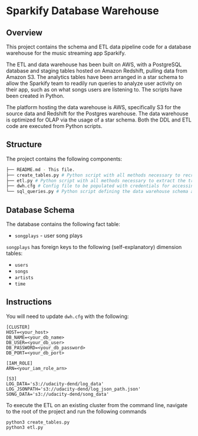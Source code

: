 # Sparkify Database Warehouse

## Overview

This project contains the schema and ETL data pipeline code for a database warehouse for the music streaming app Sparkify.

The ETL and data warehouse has been built on AWS, with a PostgreSQL database and
staging tables hosted on Amazon Redshift, pulling data from Amazon S3. The
analytics tables have been arranged in a star schema to allow the Sparkify team
to readily run queries to analyze user activity on their app, such as on what
songs users are listening to. The scripts have been created in Python.

The platform hosting the data warehouse is AWS, specifically S3 for the source data and Redshift for the Postgres warehouse. The data warehouse is optimized for OLAP via the usage of a star schema.
Both the DDL and ETL code are executed from Python scripts.

## Structure

The project contains the following components:

```bash
├── README.md - This file.
├── create_tables.py # Python script with all methods necessary to recreate the data warehouse.
├── etl.py # Python script with all methods necessary to extract the trigger the execution of the ETL process.
├── dwh.cfg # Config file to be populated with credentials for accessing all cloud resources.
└── sql_queries.py # Python script defining the data warehouse schema and prepared/reusable queries.
```

## Database Schema

The database contains the following fact table:

* `songplays` - user song plays

`songplays` has foreign keys to the following (self-explanatory) dimension
tables:

* `users`
* `songs`
* `artists`
* `time`

## Instructions

You will need to update `dwh.cfg` with the following:

```
[CLUSTER]
HOST=<your_host>
DB_NAME=<your_db_name>
DB_USER=<your_db_user>
DB_PASSWORD=<your_db_password>
DB_PORT=<your_db_port>

[IAM_ROLE]
ARN=<your_iam_role_arn>

[S3]
LOG_DATA='s3://udacity-dend/log_data'
LOG_JSONPATH='s3://udacity-dend/log_json_path.json'
SONG_DATA='s3://udacity-dend/song_data'

```

To execute the ETL on an existing cluster from the command line, navigate to the root of the project and run the following commands

```
python3 create_tables.py
python3 etl.py
```